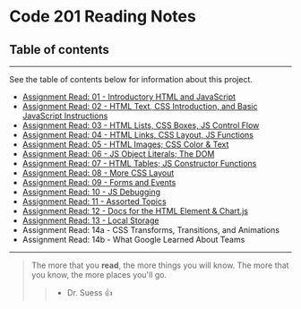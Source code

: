# Code 201 Reading Notes

## Table of contents
---
See the table of contents below for information about this project.

* [Assignment Read: 01 - Introductory HTML and JavaScript](./Reading-Journals/class-01.md)
* [Assignment Read: 02 - HTML Text, CSS Introduction, and Basic JavaScript Instructions](./Reading-Journals/class-02.md)
* [Assignment Read: 03 - HTML Lists, CSS Boxes, JS Control Flow](./Reading-Journals/class-03.md)
* [Assignment Read: 04 - HTML Links, CSS Layout, JS Functions](./Reading-Journals/class-04.md)
* [Assignment Read: 05 - HTML Images; CSS Color & Text](./Reading-Journals/class-05.md)
* [Assignment Read: 06 - JS Object Literals; The DOM](./Reading-Journals/class-06.md) 
* [Assignment Read: 07 - HTML Tables; JS Constructor Functions](./Reading-Journals/class-07.md)
* [Assignment Read: 08 - More CSS Layout](./Reading-Journals/class-08.md)
* [Assignment Read: 09 - Forms and Events](./Reading-Journals/class-09.md)
* [Assignment Read: 10 - JS Debugging](./Reading-Journals/class-10.md)
* [Assignment Read: 11 - Assorted Topics](./Reading-Journals/class-11.md)
* [Assignment Read: 12 - Docs for the HTML Element & Chart.js](./Reading-Journals/class-12.md)
* [Assignment Read: 13 - Local Storage](./Reading-Journals/class-13.md)
* Assignment Read: 14a - CSS Transforms, Transitions, and Animations
* Assignment Read: 14b - What Google Learned About Teams

__________________________________________________________________

> The more that you **read**, the more things you will know. The more that you know, the more places you'll go. 
>> - Dr. Suess :+1:
